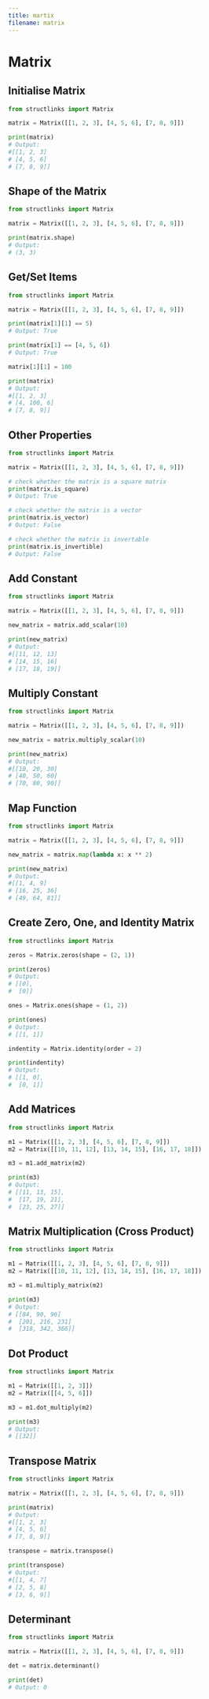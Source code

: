```yaml
---
title: martix
filename: matrix
--- 
```


# Matrix

## Initialise Matrix
```python
from structlinks import Matrix

matrix = Matrix([[1, 2, 3], [4, 5, 6], [7, 8, 9]])

print(matrix)
# Output:
#[[1, 2, 3]
# [4, 5, 6]
# [7, 8, 9]]
```

## Shape of the Matrix
```python 
from structlinks import Matrix

matrix = Matrix([[1, 2, 3], [4, 5, 6], [7, 8, 9]])

print(matrix.shape)
# Output:
# (3, 3)
```

## Get/Set Items
```python
from structlinks import Matrix

matrix = Matrix([[1, 2, 3], [4, 5, 6], [7, 8, 9]])

print(matrix[1][1] == 5)
# Output: True

print(matrix[1] == [4, 5, 6])
# Output: True

matrix[1][1] = 100

print(matrix)
# Output:
#[[1, 2, 3]
# [4, 100, 6]
# [7, 8, 9]]
```

## Other Properties 
```python
from structlinks import Matrix

matrix = Matrix([[1, 2, 3], [4, 5, 6], [7, 8, 9]])

# check whether the matrix is a square matrix
print(matrix.is_square)
# Output: True

# check whether the matrix is a vector
print(matrix.is_vector)
# Output: False

# check whether the matrix is invertable
print(matrix.is_invertible)
# Output: False
```

## Add Constant 
```python
from structlinks import Matrix

matrix = Matrix([[1, 2, 3], [4, 5, 6], [7, 8, 9]])

new_matrix = matrix.add_scalar(10)

print(new_matrix)
# Output:
#[[11, 12, 13]
# [14, 15, 16]
# [17, 18, 19]]
```

## Multiply Constant 
```python
from structlinks import Matrix

matrix = Matrix([[1, 2, 3], [4, 5, 6], [7, 8, 9]])

new_matrix = matrix.multiply_scalar(10)

print(new_matrix)
# Output:
#[[10, 20, 30]
# [40, 50, 60]
# [70, 80, 90]]
```

## Map Function
```python
from structlinks import Matrix

matrix = Matrix([[1, 2, 3], [4, 5, 6], [7, 8, 9]])

new_matrix = matrix.map(lambda x: x ** 2)

print(new_matrix)
# Output:
#[[1, 4, 9]
# [16, 25, 36]
# [49, 64, 81]]
```

## Create Zero, One, and Identity Matrix
```python
from structlinks import Matrix

zeros = Matrix.zeros(shape = (2, 1))

print(zeros)
# Output:
# [[0],
#  [0]]

ones = Matrix.ones(shape = (1, 2))

print(ones)
# Output:
# [[1, 1]]

indentity = Matrix.identity(order = 2)

print(indentity)
# Output:
# [[1, 0],
#  [0, 1]]
```

## Add Matrices
```python
from structlinks import Matrix

m1 = Matrix([[1, 2, 3], [4, 5, 6], [7, 8, 9]])
m2 = Matrix([[10, 11, 12], [13, 14, 15], [16, 17, 18]])

m3 = m1.add_matrix(m2)

print(m3)
# Output:
# [[11, 13, 15],
#  [17, 19, 21],
#  [23, 25, 27]]
```

## Matrix Multiplication (Cross Product)
```python
from structlinks import Matrix

m1 = Matrix([[1, 2, 3], [4, 5, 6], [7, 8, 9]])
m2 = Matrix([[10, 11, 12], [13, 14, 15], [16, 17, 18]])

m3 = m1.multiply_matrix(m2)

print(m3)
# Output:
# [[84, 90, 96]
#  [201, 216, 231]
#  [318, 342, 366]]
```

## Dot Product 
```python
from structlinks import Matrix

m1 = Matrix([[1, 2, 3]])
m2 = Matrix([[4, 5, 6]])

m3 = m1.dot_multiply(m2)

print(m3)
# Output:
# [[32]]
```

## Transpose Matrix
```python
from structlinks import Matrix

matrix = Matrix([[1, 2, 3], [4, 5, 6], [7, 8, 9]])

print(matrix)
# Output:
#[[1, 2, 3]
# [4, 5, 6]
# [7, 8, 9]]

transpose = matrix.transpose()

print(transpose)
# Output:
#[[1, 4, 7]
# [2, 5, 8]
# [3, 6, 9]]
```

## Determinant 
```python
from structlinks import Matrix

matrix = Matrix([[1, 2, 3], [4, 5, 6], [7, 8, 9]])

det = matrix.determinant()

print(det)
# Output: 0
```
